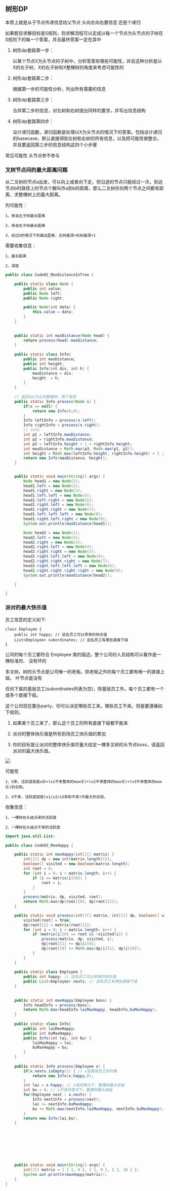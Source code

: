 ## 树形DP

本质上就是从子节点传递信息给父节点 头向左向右要信息 还是个递归

如果题目求解目标是S规则，则求解流程可以定成以每一个节点为头节点的子树在S规则下的每一个答案，并且最终答案一定在其中


1. 树形dp套路第一步：

    以某个节点X为头节点的子树中，分析答案有哪些可能性，并且这种分析是以X的左子树、X的右子树和X整棵树的角度来考虑可能性的

2. 树形dp套路第二步：

    根据第一步的可能性分析，列出所有需要的信息

3. 树形dp套路第三步：

    合并第二步的信息，对左树和右树提出同样的要求，并写出信息结构

4. 树形dp套路第四步：

    设计递归函数，递归函数是处理以X为头节点的情况下的答案。包括设计递归的basecase，默认直接得到左树和右树的所有信息，以及把可能性做整合，并且要返回第三步的信息结构这四个小步骤



常见可能性 头节点参不参与



### 叉树节点间的最大距离问题

从二叉树的节点a出发，可以向上或者向下走，但沿途的节点只能经过一次，到达节点b时路径上的节点个数叫作a到b的距离，那么二叉树任何两个节点之间都有距离，求整棵树上的最大距离。

列可能性：

    1、来自左子树最长距离

    2、来自右子树最长距离

    3、经过X的情况下的最远距离，左树最深+右树最深+1

需要收集信息：

    1、最长距离

    2、深度

```java
public class Code02_MaxDistanceInTree {

	public static class Node {
		public int value;
		public Node left;
		public Node right;

		public Node(int data) {
			this.value = data;
		}
	}
	
	
	public static int maxDistance(Node head) {
		return process(head).maxDistance;
	}
	
	public static class Info{
		public int maxDistance;
		public int height;
		public Info(int dis, int h) {
			maxDistance = dis;
			height  = h;
		}
	}
	
	// 返回以x为头的整棵树，两个信息
	public static Info process(Node x) {
		if(x == null) {
			return new Info(0,0);
		}
		Info leftInfo = process(x.left);
		Info rightInfo = process(x.right);
		// info
		int p1 = leftInfo.maxDistance;
		int p2 = rightInfo.maxDistance;
		int p3 = leftInfo.height + 1 + rightInfo.height;
		int maxDistance = Math.max(p3, Math.max(p1, p2));
		int height = Math.max(leftInfo.height, rightInfo.height) + 1 ;
		return new Info(maxDistance, height);
	}


	public static void main(String[] args) {
		Node head1 = new Node(1);
		head1.left = new Node(2);
		head1.right = new Node(3);
		head1.left.left = new Node(4);
		head1.left.right = new Node(5);
		head1.right.left = new Node(6);
		head1.right.right = new Node(7);
		head1.left.left.left = new Node(8);
		head1.right.left.right = new Node(9);
		System.out.println(maxDistance(head1));

		Node head2 = new Node(1);
		head2.left = new Node(2);
		head2.right = new Node(3);
		head2.right.left = new Node(4);
		head2.right.right = new Node(5);
		head2.right.left.left = new Node(6);
		head2.right.right.right = new Node(7);
		head2.right.left.left.left = new Node(8);
		head2.right.right.right.right = new Node(9);
		System.out.println(maxDistance(head2));

	}

}
```


### 派对的最大快乐值

员工信息的定义如下:
```
class Employee {
    public int happy; // 这名员工可以带来的快乐值
    List<Employee> subordinates; // 这名员工有哪些直接下级
}
```

公司的每个员工都符合 Employee 类的描述。整个公司的人员结构可以看作是一棵标准的、 没有环的

多叉树。树的头节点是公司唯一的老板。除老板之外的每个员工都有唯一的直接上级。 叶节点是没有

任何下属的基层员工(subordinates列表为空)，除基层员工外，每个员工都有一个或多个直接下级。

这个公司现在要办party，你可以决定哪些员工来，哪些员工不来。但是要遵循如下规则。

   1. 如果某个员工来了，那么这个员工的所有直接下级都不能来

   2. 派对的整体快乐值是所有到场员工快乐值的累加

   3. 你的目标是让派对的整体快乐值尽量大给定一棵多叉树的头节点boss，请返回派对的最大快乐值。


![](pics/TreeDP2.png)

可能性

    1、X来，活跃度就是x乐+(x1不来整体的max乐)+(x2不来整体的max乐)+(x3不来整体的max乐)的总和。

    2、X不来，活跃度就是(x1/x2/x3来和不来)中最大的总和。

收集信息：

    1、一棵树在头结点来的活跃度

    2、一棵树在头结点不来的活跃度

```java
import java.util.List;

public class Code03_MaxHappy {

	public static int maxHappy(int[][] matrix) {
		int[][] dp = new int[matrix.length][2];
		boolean[] visited = new boolean[matrix.length];
		int root = 0;
		for (int i = 0; i < matrix.length; i++) {
			if (i == matrix[i][0]) {
				root = i;
			}
		}
		process(matrix, dp, visited, root);
		return Math.max(dp[root][0], dp[root][1]);
	}

	public static void process(int[][] matrix, int[][] dp, boolean[] visited, int root) {
		visited[root] = true;
		dp[root][1] = matrix[root][1];
		for (int i = 0; i < matrix.length; i++) {
			if (matrix[i][0] == root && !visited[i]) {
				process(matrix, dp, visited, i);
				dp[root][1] += dp[i][0];
				dp[root][0] += Math.max(dp[i][1], dp[i][0]);
			}
		}
	}
	
	public static class Employee { 
		public int happy; // 这名员工可以带来的快乐值 
	    public List<Employee> nexts; // 这名员工有哪些直接下级 
	}
	
	
	public static int maxHappy(Employee boss) {
		Info headInfo = process(boss);
		return Math.max(headInfo.laiMaxHappy, headInfo.buMaxHappy);
	}
	
	public static class Info{
		public int laiMaxHappy;
		public int buMaxHappy;
		public Info(int lai, int bu) {
			laiMaxHappy = lai;
			buMaxHappy = bu;
		}
	}
	
	public static Info process(Employee x) {
		if(x.nexts.isEmpty()) { // x是基层员工的时候
			return new Info(x.happy,0);
		}
		int lai = x.happy; // x来的情况下，整棵树最大收益
		int bu = 0; // x不来的情况下，整棵树最大收益
		for(Employee next : x.nexts) {
			Info nextInfo = process(next);
			lai += nextInfo.buMaxHappy;
			bu += Math.max(nextInfo.laiMaxHappy, nextInfo.buMaxHappy);
		}
		return new Info(lai,bu);
	}
	
	
	
	
	
	
	

	public static void main(String[] args) {
		int[][] matrix = { { 1, 8 }, { 1, 9 }, { 1, 10 } };
		System.out.println(maxHappy(matrix));
	}
}
```